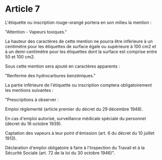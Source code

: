 # Article 7

L'étiquette ou inscription rouge-orangé portera en son milieu la mention :

"Attention - Vapeurs toxiques."

La hauteur des caractères de cette mention ne pourra être inférieure à un centimètre pour les étiquettes de surface égale ou supérieure à 100 cm2 et à un demi-centimètre pour les étiquettes dont la surface est comprise entre 50 et 100 cm2.

Sous cette mention sera ajouté en caractères apparents :

"Renferme des hydrocarbures benzéniques."

La partie inférieure de l'étiquette ou inscription comptera obligatoirement les mentions suivantes :

"Prescriptions à observer :

Emploi réglementé (article premier du décret du 29 décembre 1948).

En cas d'emploi autorisé, surveillance médicale spéciale du personnel (décret du 16 octobre 1939).

Captation des vapeurs à leur point d'émission (art. 6 du décret du 10 juillet 1913).

Déclaration d'emploi obligatoire à faire à l'Inspection du Travail et à la Sécurité Sociale (art. 72 de la loi du 30 octobre 1946)".
